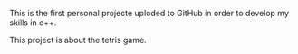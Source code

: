 This is the first personal projecte uploded to GitHub in order to develop my skills in c++.

This project is about the tetris game.